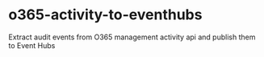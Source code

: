 # o365-activity-to-eventhubs

Extract audit events from O365 management activity api and publish them to Event Hubs

